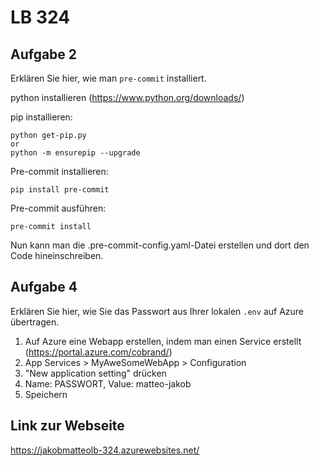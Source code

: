 # LB 324

## Aufgabe 2

Erklären Sie hier, wie man `pre-commit` installiert.

python installieren (https://www.python.org/downloads/)

pip installieren:

```
python get-pip.py
or
python -m ensurepip --upgrade
```

Pre-commit installieren:

```
pip install pre-commit
```

Pre-commit ausführen:

```
pre-commit install
```

Nun kann man die .pre-commit-config.yaml-Datei erstellen und dort den Code hineinschreiben.

## Aufgabe 4

Erklären Sie hier, wie Sie das Passwort aus Ihrer lokalen `.env` auf Azure übertragen.

1. Auf Azure eine Webapp erstellen, indem man einen Service erstellt (https://portal.azure.com/cobrand/)
2. App Services > MyAweSomeWebApp > Configuration
3. "New application setting" drücken
4. Name: PASSWORT, Value: matteo-jakob
5. Speichern

## Link zur Webseite

https://jakobmatteolb-324.azurewebsites.net/
